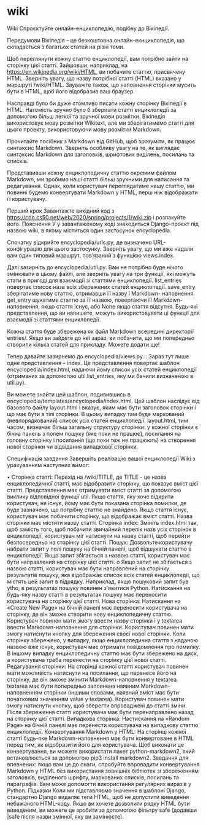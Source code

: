 # wiki
Wiki
Спроєктуйте онлайн-енциклопедію, подібну до Вікіпедії.

Передумови
Вікіпедія – це безкоштовна онлайн-екнциклопедія, що складається з багатьох статей на різні теми.

Щоб переглянути кожну статтю енциклопедії, вам потрібно зайти на сторінку цієї статті. Зайшовши, наприклад, на https://en.wikipedia.org/wiki/HTML, ви побачите статтю, присвячену HTML. Зверніть увагу, що назву потрібної статті (HTML) вказано у маршруті /wiki/HTML. Зауважте також, що наповнення сторінки мусить бути в HTML, щоб його відобразив ваш браузер.

Насправді було би дуже стомливо писати кожну сторінку Вікіпедії в HTML. Натомість зручно було б зберігати статті енциклопедії за допомогою більш легкої та зручної мови розмітки. Вікіпедія використовує мову розмітки Wikitext, але ми зберігатимемо статті для цього проекту, використовуючи мову розмітки Markdown.

Прочитайте посібник з Markdown від GitHub, щоб зрозуміти, як працює синтаксис Markdown. Зверніть особливу увагу на те, як виглядає синтаксис Markdown для заголовків, шрифтових виділень, посилань та списків.

Представивши кожну енциклопедичну статтю окремим файлом Markdown, ми зробимо наші статті більш зручними для написання та редагування. Однак, коли користувач переглядатиме нашу статтю, ми повинні будемо конвертувати Markdown у HTML, перш ніж відображати її користувачу.

Перший крок
Завантажте вихідний код з https://cdn.cs50.net/web/2020/spring/projects/1/wiki.zip і розпакуйте його.
Пояснення
У у завантаженому коді знаходиться Django-проєкт під назвою wiki, в якому міститься один застосунок encyclopedia.

Спочатку відкрийте encyclopedia/urls.py, де визначено URL-конфігурацію для цього застосунку. Зверніть увагу, що ми вже надали вам один типовий маршрут, пов’язаний з функцією views.index.

Далі зазирніть до encyclopedia/util.py. Вам не потрібно буде нічого змінювати в цьому файлі, але зверніть увагу на три функції, які можуть стати в пригоді для взаємодії зі статтями енциклопедії. list_entries повертає список назв всіх збережених статей енциклопедії. save_entry зберігатиме нову статтю, отримавши її назву і Markdown- наповнення. get_entry шукатиме статтю за її назвою, повертаючи її Markdown-наповнення, якщо стаття існує, або None якщо стаття відсутня. Будь-які представлення, що ви напишете, можуть використовувати ці функції для взаємодії зі статтями енциклопедії.

Кожна стаття буде збережена як файл Markdown всередині директорії entries/. Якщо ви зайдете до неї зараз, ви побачити, що ми попередньо створили кілька статей для прикладу. Можете додати ще!

Тепер давайте зазирнемо до encyclopedia/views.py. . Зараз тут лише одне представлення – index. Це представлення повертає шаблон encyclopedia/index.html, надаючи йому список усіх статей енциклопедії (отриманих за допомогою util.list_entries, яку ми бачили визначеною в util.py).

Ви можете знайти цей шаблон, подивившись в encyclopedia/templates/encyclopedia/index.html. Цей шаблон наслідує від базового файлу layout.html і вказує, яким має бути заголовок сторінки і що має бути в тілі сторінки. В цьому випадку там буде маркований (невпорядкований) список усіх статей енциклопедії. layout.html, тим часом, визначає більш загальну структуру сторінки: у кожної сторінки є бічна панель з полем пошуку (яке поки не працює), посилання на головну сторінку і посилання (що поки теж не працюють) на створення нової сторінки чи відвідання випадкової сторінки.

Специфікація завдання
Завершіть реалізацію вашої енциклопедії Wiki з урахуванням наступних вимог:

• Сторінка статті: Перехід на /wiki/TITLE, де TITLE - це назва енциклопедичної статті, має відобразити сторінку, що показує вміст цієї статті.
Представлення має отримувати вміст статті за допомогою виклику відповідної функції util.
Якщо стаття, яку хоче відкрити користувач, не існує, йому має бути показана сторінка помилки, де буде зазначено, що потрібну статтю не знайдено.
Якщо стаття існує, користувач має побачити сторінку, що відображає вміст статті. Назва сторінки має містити назву статті.
Сторінка index: Змініть index.html так, щоб замість того, щоб побачити звичайний перелік назв усіх сторінок в енциклопедії, користувач міг натиснути на назву статті, щоб перейти безпосередньо на сторінку цієї статті.
Пошук: Дозвольте користувачу набрати запит у полі пошуку на бічній панелі, щоб відшукати статтю в енциклопедії.
Якщо запит збігається з назвою статті, користувач має бути направлений на сторінку цієї статті.
o Якщо запит не збігається з назвою статті, користувач має бути направлений на сторінку результатів пошуку, яка відображає список всіх статей енциклопедії, що містять цей запит в підрядку. Наприклад, якщо пошуковий запит був ytho, в результатах пошуку повинен з'явитися Python.
Натискання на будь-яку назву статті в результатах пошуку має переносити користувача на сторінку цієї статті.
Нова сторінка: Натискання на «Create New Page» на бічній панелі має переносити користувача на сторінку, де він зможе створити нову енциклопедичну статтю.
Користувач повинен мати змогу ввести назву сторінки і у textarea ввести Markdown-наповнення для сторінки.
Користувач повинен мати змогу натиснути кнопку для збереження своєї нової сторінки.
Коли сторінку збережено, у випадку, якщо енциклопедична стаття з наданою назвою вже існує, користувач має отримати повідомлення про помилку.
В іншому випадку енциклопедичну статтю має бути збережено на диск, а користувача треба перенести на сторінку цієї нової статті.
Редагування сторінки: На сторінці кожної статті користувач повинен мати можливість натиснути на посилання, що перенесе його на сторінку, де він зможе змінити Markdown-наповнення у textarea.
textarea має бути попередньо заповнена наявним Markdown-наповненням сторінки (іншими словами, наявний вміст має бути початковим значенням value у textarea).
Користувач повинен мати змогу натиснути кнопку, щоб зберегти впроваджені до статті зміни.
Після збереження статті користувача має бути перенаправлено назад на сторінку цієї статті.
Випадкова сторінка: Настискання на «Random Page» на бічній панелі має перенести користувача на випадкову статтю енциклопедії.
Конвертування Markdown у HTML: На сторінці кожної статті будь-яке Markdown-наповнення має бути конвертоване в HTML перед тим, як відобразити його для користувача. Щоб виконати це конвертування, ви можете використати пакет python-markdown2, який встановлюється за допомогою pip3 install markdown2.
Завдання для впевнених: якщо вам це до снаги, спробуйте впровадити конвертування Markdown у HTML без використання зовнішніх бібліотек зі збереженням заголовків, виділеного шрифту, маркованих списків, посилань та параграфів. Вам може допомогти використання регулярних виразів у Python.
Підказки
Коли ми підставляємо значення в шаблоні Django, стандартно Django видаляє теги HTML, щоб не допустити виведення небажаного HTML-коду. Якщо ви хочете дозволити рядку HTML бути виведеним, ви можете це зробити за допомогою фільтру safe (додавши |safe після назви змінної, яку ви замінюєте).
